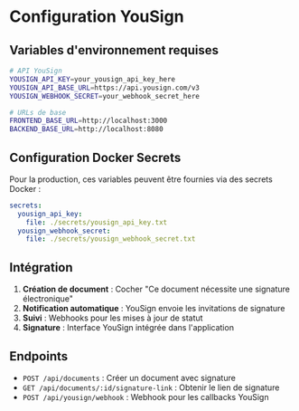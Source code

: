 # Configuration YouSign

## Variables d'environnement requises

```bash
# API YouSign
YOUSIGN_API_KEY=your_yousign_api_key_here
YOUSIGN_API_BASE_URL=https://api.yousign.com/v3
YOUSIGN_WEBHOOK_SECRET=your_webhook_secret_here

# URLs de base
FRONTEND_BASE_URL=http://localhost:3000
BACKEND_BASE_URL=http://localhost:8080
```

## Configuration Docker Secrets

Pour la production, ces variables peuvent être fournies via des secrets Docker :

```yaml
secrets:
  yousign_api_key:
    file: ./secrets/yousign_api_key.txt
  yousign_webhook_secret:
    file: ./secrets/yousign_webhook_secret.txt
```

## Intégration

1. **Création de document** : Cocher "Ce document nécessite une signature électronique"
2. **Notification automatique** : YouSign envoie les invitations de signature
3. **Suivi** : Webhooks pour les mises à jour de statut
4. **Signature** : Interface YouSign intégrée dans l'application

## Endpoints

- `POST /api/documents` : Créer un document avec signature
- `GET /api/documents/:id/signature-link` : Obtenir le lien de signature
- `POST /api/yousign/webhook` : Webhook pour les callbacks YouSign 